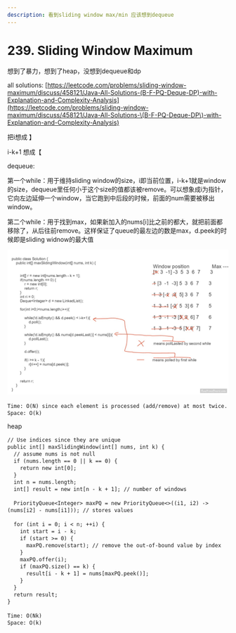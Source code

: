 ```yaml
---
description: 看到sliding window max/min 应该想到dequeue
---
```


# 239. Sliding Window Maximum

想到了暴力，想到了heap，没想到dequeue和dp

all solutions: [https://leetcode.com/problems/sliding-window-maximum/discuss/458121/Java-All-Solutions-(B-F-PQ-Deque-DP)-with-Explanation-and-Complexity-Analysis](https://leetcode.com/problems/sliding-window-maximum/discuss/458121/Java-All-Solutions-\(B-F-PQ-Deque-DP\)-with-Explanation-and-Complexity-Analysis)

把i想成 】

i-k+1 想成【



dequeue:

第一个while：用于维持sliding window的size，i即当前位置，i-k+1就是window的size，dequeue里任何小于这个size的值都该被remove。可以想象成i为指针，它向左边延伸一个window，当它跑到中后段的时候，前面的num需要被移出window。

第二个while：用于找到max，如果新加入的nums\[i]比之前的都大，就把前面都移除了，从后往前remove。这样保证了queue的最左边的数是max，d.peek的时候即是sliding widnow的最大值

![](<../../.gitbook/assets/image (36) (1).png>)

```
Time: O(N) since each element is processed (add/remove) at most twice.
Space: O(k)
```



heap

```
// Use indices since they are unique
public int[] maxSlidingWindow(int[] nums, int k) {
  // assume nums is not null
  if (nums.length == 0 || k == 0) {
    return new int[0];
  }
  int n = nums.length;
  int[] result = new int[n - k + 1]; // number of windows
  
  PriorityQueue<Integer> maxPQ = new PriorityQueue<>((i1, i2) -> (nums[i2] - nums[i1])); // stores values
  
  for (int i = 0; i < n; ++i) {
    int start = i - k;
    if (start >= 0) {
      maxPQ.remove(start); // remove the out-of-bound value by index
    }
    maxPQ.offer(i);
    if (maxPQ.size() == k) {
      result[i - k + 1] = nums[maxPQ.peek()];
    }
  }
  return result;
}

Time: O(Nk) 
Space: O(k)
```

